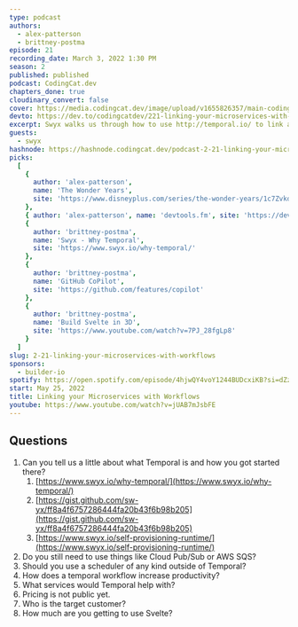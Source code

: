 ```yaml
---
type: podcast
authors:
  - alex-patterson
  - brittney-postma
episode: 21
recording_date: March 3, 2022 1:30 PM
season: 2
published: published
podcast: CodingCat.dev
chapters_done: true
cloudinary_convert: false
cover: https://media.codingcat.dev/image/upload/v1655826357/main-codingcatdev-photo/Linking_your_Microservices_with_Workflow.jpg
devto: https://dev.to/codingcatdev/221-linking-your-microservices-with-workflows-5d5
excerpt: Swyx walks us through how to use http://temporal.io/ to link all of your microservice workflows.
guests:
  - swyx
hashnode: https://hashnode.codingcat.dev/podcast-2-21-linking-your-microservices-with-workflows
picks:
  [
    {
      author: 'alex-patterson',
      name: 'The Wonder Years',
      site: 'https://www.disneyplus.com/series/the-wonder-years/1c7ZvkdOhTaT'
    },
    { author: 'alex-patterson', name: 'devtools.fm', site: 'https://devtools.fm/' },
    {
      author: 'brittney-postma',
      name: 'Swyx - Why Temporal',
      site: 'https://www.swyx.io/why-temporal/'
    },
    {
      author: 'brittney-postma',
      name: 'GitHub CoPilot',
      site: 'https://github.com/features/copilot'
    },
    {
      author: 'brittney-postma',
      name: 'Build Svelte in 3D',
      site: 'https://www.youtube.com/watch?v=7PJ_28fgLp8'
    }
  ]
slug: 2-21-linking-your-microservices-with-workflows
sponsors:
  - builder-io
spotify: https://open.spotify.com/episode/4hjwQY4voY1244BUDcxiKB?si=dZzOyxudQ-ePLDjpz2mgnw
start: May 25, 2022
title: Linking your Microservices with Workflows
youtube: https://www.youtube.com/watch?v=jUAB7mJsbFE
---
```


## Questions

1. Can you tell us a little about what Temporal is and how you got started there?
   1. [https://www.swyx.io/why-temporal/](https://www.swyx.io/why-temporal/)
   2. [https://gist.github.com/sw-yx/ff8a4f6757286444fa20b43f6b98b205](https://gist.github.com/sw-yx/ff8a4f6757286444fa20b43f6b98b205)
   3. [https://www.swyx.io/self-provisioning-runtime/](https://www.swyx.io/self-provisioning-runtime/)
2. Do you still need to use things like Cloud Pub/Sub or AWS SQS?
3. Should you use a scheduler of any kind outside of Temporal?
4. How does a temporal workflow increase productivity?
5. What services would Temporal help with?
6. Pricing is not public yet.
7. Who is the target customer?
8. How much are you getting to use Svelte?
